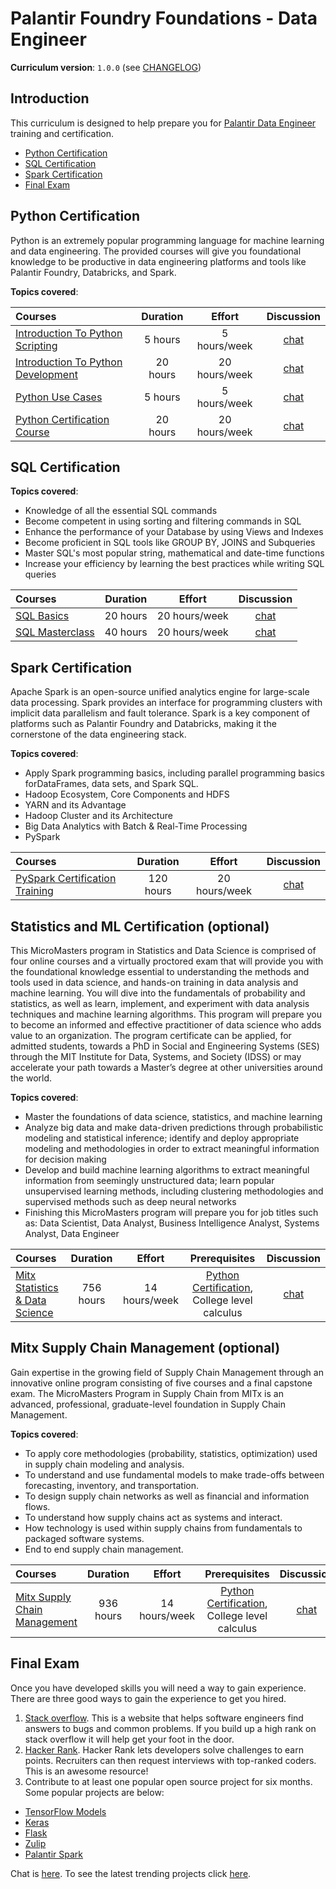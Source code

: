 # Palantir Foundry Foundations - Data Engineer
**Curriculum version**: `1.0.0` (see [CHANGELOG](../CHANGELOG.md))

## Introduction
This curriculum is designed to help prepare you for [Palantir Data Engineer](https://learn.palantir.com/page/training-track-data-engineer) training and certification.

- [Python Certification](#python-certification)
- [SQL Certification](#sql-certification)
- [Spark Certification](#spark-certification)
- [Final Exam](#final-exam)

## Python Certification
Python is an extremely popular programming language for machine learning and data engineering. The provided
courses will give you foundational knowledge to be productive in data engineering platforms and tools like 
Palantir Foundry, Databricks, and Spark.

**Topics covered**:

Courses | Duration | Effort | Discussion
:-- | :--: | :--: | :--:
[Introduction To Python Scripting](https://acloudguru.com/course/introduction-to-python-scripting) | 5 hours | 5 hours/week | [chat](https://discord.com/channels/787748295346356245/787750690034155590)
[Introduction To Python Development](https://acloudguru.com/course/introduction-to-python-development) | 20 hours | 20 hours/week | [chat](https://discord.com/channels/787748295346356245/787750690034155590)
[Python Use Cases](https://acloudguru.com/course/programming-use-cases-with-python) | 5 hours | 5 hours/week | [chat](https://discord.com/channels/787748295346356245/787750690034155590)
[Python Certification Course](https://acloudguru.com/course/certified-associate-in-python-programming-certification-pcap-31-03) | 20 hours | 20 hours/week | [chat](https://discord.com/channels/787748295346356245/787750690034155590)

## SQL Certification

**Topics covered**:
* Knowledge of all the essential SQL commands
* Become competent in using sorting and filtering commands in SQL
* Enhance the performance of your Database by using Views and Indexes
* Become proficient in SQL tools like GROUP BY, JOINS and Subqueries
* Master SQL's most popular string, mathematical and date-time functions
* Increase your efficiency by learning the best practices while writing SQL queries

Courses | Duration | Effort | Discussion
:-- | :--: | :--: | :--:
[SQL Basics](https://acloudguru.com/course/database-administration-and-sql-language-basics) | 20 hours | 20 hours/week | [chat](https://discord.com/channels/787748295346356245/787750690034155590)
[SQL Masterclass](https://www.udemy.com/course/the-complete-sql-masterclass-for-data-analytics/) | 40 hours | 20 hours/week | [chat](https://discord.com/channels/787748295346356245/787750690034155590)

## Spark Certification
Apache Spark is an open-source unified analytics engine for large-scale data processing. Spark provides an interface for programming clusters with implicit data parallelism and fault tolerance.
Spark is a key component of platforms such as Palantir Foundry and Databricks, making it the cornerstone of the data engineering stack. 

**Topics covered**:
* Apply Spark programming basics, including parallel programming basics forDataFrames, data sets, and Spark SQL.
* Hadoop Ecosystem, Core Components and HDFS
* YARN and its Advantage
* Hadoop Cluster and its Architecture
* Big Data Analytics with Batch & Real-Time Processing
* PySpark

Courses | Duration | Effort | Discussion
:-- | :--: | :--: | :--:
[PySpark Certification Training](https://www.edureka.co/pyspark-certification-training) | 120 hours | 20 hours/week | [chat](https://discord.com/channels/787748295346356245/787750690034155590)

## Statistics and ML Certification (optional)
This MicroMasters program in Statistics and Data Science is comprised of four online courses and a virtually proctored exam that will provide you with the foundational knowledge essential to understanding the methods and tools used in data science, and hands-on training in data analysis and machine learning. You will dive into the fundamentals of probability and statistics, as well as learn, implement, and experiment with data analysis techniques and machine learning algorithms. This program will prepare you to become an informed and effective practitioner of data science who adds value to an organization. The program certificate can be applied, for admitted students, towards a PhD in Social and Engineering Systems (SES) through the MIT Institute for Data, Systems, and Society (IDSS) or may accelerate your path towards a Master’s degree at other universities around the world.

**Topics covered**:
* Master the foundations of data science, statistics, and machine learning
* Analyze big data and make data-driven predictions through probabilistic modeling and statistical inference; identify and deploy appropriate modeling and methodologies in order to extract meaningful information for decision making
* Develop and build machine learning algorithms to extract meaningful information from seemingly unstructured data; learn popular unsupervised learning methods, including clustering methodologies and supervised methods such as deep neural networks
* Finishing this MicroMasters program will prepare you for job titles such as: Data Scientist, Data Analyst, Business Intelligence Analyst, Systems Analyst, Data Engineer

Courses | Duration | Effort | Prerequisites | Discussion
:-- | :--: | :--: | :--: | :--:
[Mitx Statistics & Data Science](https://www.edx.org/micromasters/mitx-statistics-and-data-science/) | 756 hours | 14 hours/week | [Python Certification](#python-certification), College level calculus | [chat](https://discord.com/channels/787748295346356245/787750690034155590)

## Mitx Supply Chain Management (optional)
Gain expertise in the growing field of Supply Chain Management through an innovative online program consisting of five courses and a final capstone exam. The MicroMasters Program in Supply Chain from MITx is an advanced, professional, graduate-level foundation in Supply Chain Management.

**Topics covered**:
* To apply core methodologies (probability, statistics, optimization) used in supply chain modeling and analysis.
* To understand and use fundamental models to make trade-offs between forecasting, inventory, and transportation.
* To design supply chain networks as well as financial and information flows.
* To understand how supply chains act as systems and interact.
* How technology is used within supply chains from fundamentals to packaged software systems.
* End to end supply chain management.

Courses | Duration | Effort | Prerequisites | Discussion
:-- | :--: | :--: | :--: | :--:
[Mitx Supply Chain Management](https://www.edx.org/micromasters/mitx-supply-chain-management) | 936 hours | 14 hours/week | [Python Certification](#python-certification), College level calculus | [chat](https://discord.com/channels/787748295346356245/787750690034155590)

## Final Exam
Once you have developed skills you will need a way to gain
experience. There are three good ways to gain the experience to get you hired.

1. [Stack overflow](https://stackoverflow.com/). This is a website that helps software engineers find answers to bugs and common problems.
   If you build up a high rank on stack overflow it will help get your foot in the door.
1. [Hacker Rank](https://www.hackerrank.com/auth/signup). Hacker Rank lets developers solve challenges to earn points. Recruiters can then request interviews with top-ranked coders. This is an awesome resource!
1. Contribute to at least one popular open source project for six months. Some popular projects are below:

- [TensorFlow Models](https://github.com/tensorflow/models)
- [Keras](https://github.com/keras-team/keras)
- [Flask](hhttps://github.com/pallets/flask)
- [Zulip](https://github.com/zulip/zulip)
- [Palantir Spark](https://github.com/palantir/spark)

Chat is [here](https://discord.com/channels/787748295346356245/787750808413667398). To see the latest trending projects click [here](https://github.com/trending/python).

